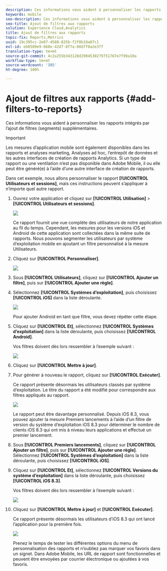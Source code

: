 ```yaml
---
description: Ces informations vous aident à personnaliser les rapports intégrés par l’ajout de filtres (segments) supplémentaires.
keywords: mobile
seo-description: Ces informations vous aident à personnaliser les rapports intégrés par l’ajout de filtres (segments) supplémentaires.
seo-title: Ajout de filtres aux rapports
solution: Experience Cloud,Analytics
title: Ajout de filtres aux rapports
topic-fix: Reports,Metrics
uuid: 19c395cc-2e07-4588-825b-f2f8b10a87c1
exl-id: eb0589e9-668e-42d7-8f7a-00d7f0a2e3ff
translation-type: tm+mt
source-git-commit: 4c2a255b343128d2904530279751767e7f99a10a
workflow-type: tm+mt
source-wordcount: '385'
ht-degree: 100%

---
```


# Ajout de filtres aux rapports {#add-filters-to-reports}

Ces informations vous aident à personnaliser les rapports intégrés par l’ajout de filtres (segments) supplémentaires.

>[!IMPORTANT]
>
>Les mesures d’application mobile sont également disponibles dans les rapports et analyses marketing, Analyses ad hoc, l’entrepôt de données et les autres interfaces de création de rapports Analytics. Si un type de rapport ou une ventilation n’est pas disponible dans Adobe Mobile, il ou elle peut être généré(e) à l’aide d’une autre interface de création de rapports.

Dans cet exemple, nous allons personnaliser le rapport **[!UICONTROL Utilisateurs et sessions]**, mais ces instructions peuvent s’appliquer à n’importe quel autre rapport.

1. Ouvrez votre application et cliquez sur **[!UICONTROL Utilisation]** > **[!UICONTROL Utilisateurs et sessions]**.

   ![](assets/customize1.png)

   Ce rapport fournit une vue complète des utilisateurs de notre application au fil du temps. Cependant, les mesures pour les versions iOS et Android de cette application sont collectées dans la même suite de rapports. Nous pouvons segmenter les utilisateurs par système d’exploitation mobile en ajoutant un filtre personnalisé à la mesure Utilisateurs.

1. Cliquez sur **[!UICONTROL Personnaliser]**.

   ![](assets/customize2.png)

1. Sous **[!UICONTROL Utilisateurs]**, cliquez sur **[!UICONTROL Ajouter un filtre]**, puis sur **[!UICONTROL Ajouter une règle]**.

1. Sélectionnez **[!UICONTROL Systèmes d’exploitation]**, puis choisissez **[!UICONTROL iOS]** dans la liste déroulante.

   ![](assets/customize3.png)

   Pour ajouter Android en tant que filtre, vous devez répéter cette étape.

1. Cliquez sur **[!UICONTROL Et]**, sélectionnez **[!UICONTROL Systèmes d’exploitation]** dans la liste déroulante, puis choisissez **[!UICONTROL Android]**.

   Vos filtres doivent dès lors ressembler à l’exemple suivant :

   ![](assets/customize4.png)

1. Cliquez sur **[!UICONTROL Mettre à jour]**.
1. Pour générer à nouveau le rapport, cliquez sur **[!UICONTROL Exécuter]**.

   Ce rapport présente désormais les utilisateurs classés par système d’exploitation. Le titre du rapport a été modifié pour correspondre aux filtres appliqués au rapport.

   ![](assets/customize5.png)

   Le rapport peut être davantage personnalisé. Depuis iOS 8.3, vous pouvez ajouter la mesure Premiers lancements à l’aide d’un filtre de version du système d’exploitation iOS 8.3 pour déterminer le nombre de clients iOS 8.3 qui ont mis à niveau leurs applications et effectué un premier lancement.
1. Sous **[!UICONTROL Premiers lancements]**, cliquez sur **[!UICONTROL Ajouter un filtre]**, puis sur **[!UICONTROL Ajouter une règle]**. Sélectionnez **[!UICONTROL Systèmes d’exploitation]** dans la liste déroulante, puis choisissez **[!UICONTROL iOS]**.
1. Cliquez sur **[!UICONTROL Et]**, sélectionnez **[!UICONTROL Versions du système d’exploitation]** dans la liste déroulante, puis choisissez **[!UICONTROL iOS 8.3]**.

   Vos filtres doivent dès lors ressembler à l’exemple suivant :

   ![](assets/customize6.png)

1. Cliquez sur **[!UICONTROL Mettre à jour]** et **[!UICONTROL Exécuter]**.

   Ce rapport présente désormais les utilisateurs d’iOS 8.3 qui ont lancé l’application pour la première fois.

   ![](assets/customize7.png)

   Prenez le temps de tester les différentes options du menu de personnalisation des rapports et n’oubliez pas marquer vos favoris dans un signet. Dans Adobe Mobile, les URL de rapport sont fonctionnelles et peuvent être envoyées par courrier électronique ou ajoutées à vos favoris.
